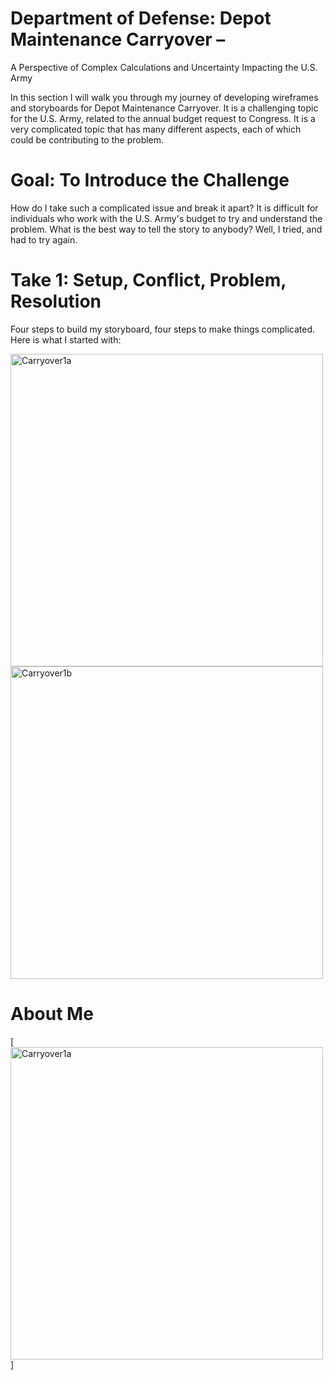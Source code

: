# Department of Defense: Depot Maintenance Carryover – 
A Perspective of Complex Calculations and Uncertainty Impacting the U.S. Army

In this section I will walk you through my journey of developing wireframes and storyboards for Depot Maintenance Carryover.  It is a challenging topic for the U.S. Army, related to the annual budget request to Congress.  It is a very complicated topic that has many different aspects, each of which could be contributing to the problem.

# Goal: To Introduce the Challenge
How do I take such a complicated issue and break it apart?  It is difficult for individuals who work with the U.S. Army's budget to try and understand the problem.  What is the best way to tell the story to anybody?  Well, I tried, and had to try again.

# Take 1:  Setup, Conflict, Problem, Resolution
Four steps to build my storyboard, four steps to make things complicated.  Here is what I started with:

<img src="/mpneedham-portfolio/Carryover Story 1a.jpeg" alt="Carryover1a" width="500"> <img src="/mpneedham-portfolio/Carryover Story 1b.jpeg" alt="Carryover1b" width="500">

# About Me
[<img src="/mpneedham-portfolio/Carryover 1a.jpg" alt="Carryover1a" width="500">] 



